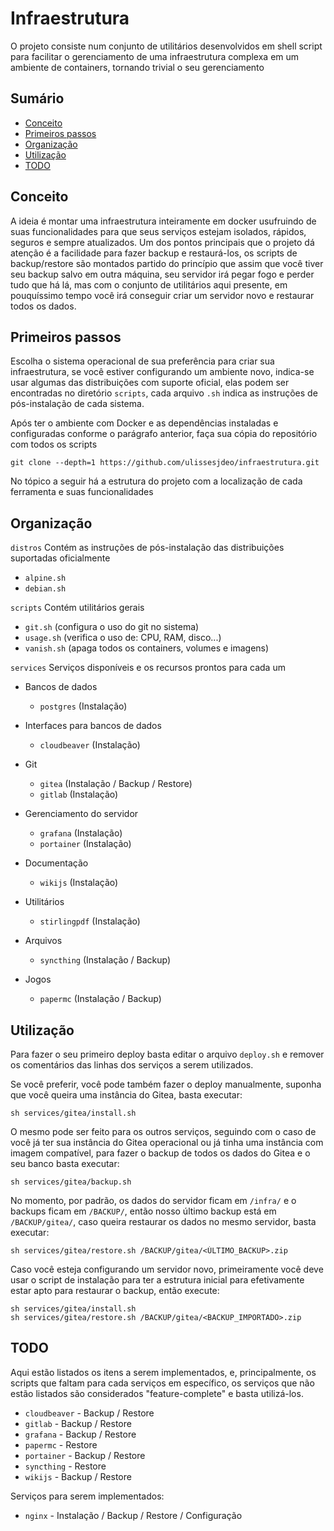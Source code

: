 # Infraestrutura

O projeto consiste num conjunto de utilitários desenvolvidos em
shell script para facilitar o gerenciamento de uma infraestrutura
complexa em um ambiente de containers, tornando trivial o seu
gerenciamento

## Sumário

- [Conceito](#conceito)
- [Primeiros passos](#primeiros-passos)
- [Organização](#organização)
- [Utilização](#utilização)
- [TODO](#todo)

## Conceito

A ideia é montar uma infraestrutura inteiramente em docker
usufruindo de suas funcionalidades para que seus serviços estejam
isolados, rápidos, seguros e sempre atualizados. Um dos pontos
principais que o projeto dá atenção é a facilidade para fazer
backup e restaurá-los, os scripts de backup/restore são montados
partido do princípio que assim que você tiver seu backup salvo
em outra máquina, seu servidor irá pegar fogo e perder tudo que
há lá, mas com o conjunto de utilitários aqui presente, em
pouquíssimo tempo você irá conseguir criar um servidor novo
e restaurar todos os dados.

## Primeiros passos

Escolha o sistema operacional de sua preferência para criar
sua infraestrutura, se você estiver configurando um ambiente novo,
indica-se usar algumas das distribuições com suporte oficial,
elas podem ser encontradas no diretório `scripts`, cada arquivo
`.sh` indica as instruções de pós-instalação de cada sistema.

Após ter o ambiente com Docker e as dependências instaladas
e configuradas conforme o parágrafo anterior, faça sua cópia do
repositório com todos os scripts

```shell
git clone --depth=1 https://github.com/ulissesjdeo/infraestrutura.git
```

No tópico a seguir há a estrutura do projeto com a localização de
cada ferramenta e suas funcionalidades

## Organização

`distros` Contém as instruções de pós-instalação das distribuições
suportadas oficialmente

- `alpine.sh`
- `debian.sh`

`scripts` Contém utilitários gerais

- `git.sh` (configura o uso do git no sistema)
- `usage.sh` (verifica o uso de: CPU, RAM, disco...)
- `vanish.sh` (apaga todos os containers, volumes e imagens)

`services` Serviços disponíveis e os recursos prontos para cada um

- Bancos de dados
  - `postgres` (Instalação)


- Interfaces para bancos de dados
  - `cloudbeaver` (Instalação)


- Git
  - `gitea` (Instalação / Backup / Restore)
  - `gitlab` (Instalação)


- Gerenciamento do servidor
  - `grafana` (Instalação)
  - `portainer` (Instalação)


- Documentação
  - `wikijs` (Instalação)


- Utilitários
  - `stirlingpdf` (Instalação)


- Arquivos
  - `syncthing` (Instalação / Backup)


- Jogos
  - `papermc` (Instalação / Backup)

## Utilização

Para fazer o seu primeiro deploy basta editar o arquivo `deploy.sh`
e remover os comentários das linhas dos serviços a serem utilizados.

Se você preferir, você pode também fazer o deploy manualmente, suponha
que você queira uma instância do Gitea, basta executar:

```shell
sh services/gitea/install.sh
```

O mesmo pode ser feito para os outros serviços, seguindo com o caso
de você já ter sua instância do Gitea operacional ou já tinha uma
instância com imagem compatível, para fazer o backup de todos os dados
do Gitea e o seu banco basta executar:

```shell
sh services/gitea/backup.sh
```

No momento, por padrão, os dados do servidor ficam em `/infra/` e o
backups ficam em `/BACKUP/`, então nosso último backup está em `/BACKUP/gitea/`,
caso queira restaurar os dados no mesmo servidor, basta executar:

```shell
sh services/gitea/restore.sh /BACKUP/gitea/<ÚLTIMO_BACKUP>.zip
```

Caso você esteja configurando um servidor novo, primeiramente você deve
usar o script de instalação para ter a estrutura inicial para efetivamente
estar apto para restaurar o backup, então execute:

```shell
sh services/gitea/install.sh
sh services/gitea/restore.sh /BACKUP/gitea/<BACKUP_IMPORTADO>.zip
```

## TODO

Aqui estão listados os itens a serem implementados, e, principalmente, os scripts
que faltam para cada serviços em específico, os serviços que não estão listados
são considerados "feature-complete" e basta utilizá-los.

* `cloudbeaver` - Backup / Restore
* `gitlab` - Backup / Restore
* `grafana` - Backup / Restore
* `papermc` - Restore
* `portainer` - Backup / Restore
* `syncthing` - Restore
* `wikijs` - Backup / Restore

Serviços para serem implementados:

* `nginx` - Instalação / Backup / Restore / Configuração
